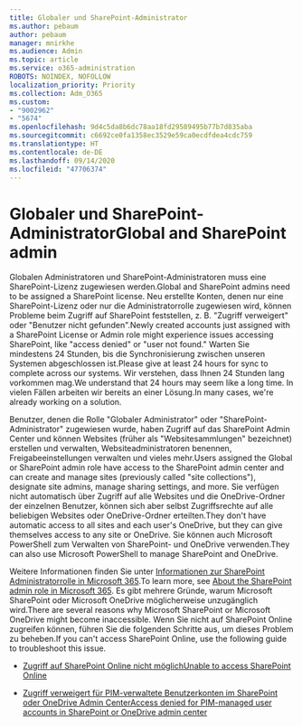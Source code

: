 ```yaml
---
title: Globaler und SharePoint-Administrator
ms.author: pebaum
author: pebaum
manager: mnirkhe
ms.audience: Admin
ms.topic: article
ms.service: o365-administration
ROBOTS: NOINDEX, NOFOLLOW
localization_priority: Priority
ms.collection: Adm_O365
ms.custom:
- "9002962"
- "5674"
ms.openlocfilehash: 9d4c5da8b6dc78aa18fd29589495b77b7d835aba
ms.sourcegitcommit: c6692ce0fa1358ec3529e59ca0ecdfdea4cdc759
ms.translationtype: HT
ms.contentlocale: de-DE
ms.lasthandoff: 09/14/2020
ms.locfileid: "47706374"
---
```

# <a name="global-and-sharepoint-admin"></a><span data-ttu-id="1ebc8-102">Globaler und SharePoint-Administrator</span><span class="sxs-lookup"><span data-stu-id="1ebc8-102">Global and SharePoint admin</span></span>

<span data-ttu-id="1ebc8-103">Globalen Administratoren und SharePoint-Administratoren muss eine SharePoint-Lizenz zugewiesen werden.</span><span class="sxs-lookup"><span data-stu-id="1ebc8-103">Global and SharePoint admins need to be assigned a SharePoint license.</span></span> <span data-ttu-id="1ebc8-104">Neu erstellte Konten, denen nur eine SharePoint-Lizenz oder nur die Administratorrolle zugewiesen wird, können Probleme beim Zugriff auf SharePoint feststellen, z. B. "Zugriff verweigert" oder "Benutzer nicht gefunden".</span><span class="sxs-lookup"><span data-stu-id="1ebc8-104">Newly created accounts just assigned with a SharePoint License or Admin role might experience issues accessing SharePoint, like "access denied" or "user not found."</span></span> <span data-ttu-id="1ebc8-105">Warten Sie mindestens 24 Stunden, bis die Synchronisierung zwischen unseren Systemen abgeschlossen ist.</span><span class="sxs-lookup"><span data-stu-id="1ebc8-105">Please give at least 24 hours for sync to complete across our systems.</span></span> <span data-ttu-id="1ebc8-106">Wir verstehen, dass Ihnen 24 Stunden lang vorkommen mag.</span><span class="sxs-lookup"><span data-stu-id="1ebc8-106">We understand that 24 hours may seem like a long time.</span></span> <span data-ttu-id="1ebc8-107">In vielen Fällen arbeiten wir bereits an einer Lösung.</span><span class="sxs-lookup"><span data-stu-id="1ebc8-107">In many cases, we're already working on a solution.</span></span>

<span data-ttu-id="1ebc8-108">Benutzer, denen die Rolle "Globaler Administrator" oder "SharePoint-Administrator" zugewiesen wurde, haben Zugriff auf das SharePoint Admin Center und können Websites (früher als "Websitesammlungen" bezeichnet) erstellen und verwalten, Websiteadministratoren benennen, Freigabeeinstellungen verwalten und vieles mehr.</span><span class="sxs-lookup"><span data-stu-id="1ebc8-108">Users assigned the Global or SharePoint admin role have access to the SharePoint admin center and can create and manage sites (previously called "site collections"), designate site admins, manage sharing settings, and more.</span></span> <span data-ttu-id="1ebc8-109">Sie verfügen nicht automatisch über Zugriff auf alle Websites und die OneDrive-Ordner der einzelnen Benutzer, können sich aber selbst Zugriffsrechte auf alle beliebigen Websites oder OneDrive-Ordner erteilten.</span><span class="sxs-lookup"><span data-stu-id="1ebc8-109">They don't have automatic access to all sites and each user's OneDrive, but they can give themselves access to any site or OneDrive.</span></span> <span data-ttu-id="1ebc8-110">Sie können auch Microsoft PowerShell zum Verwalten von SharePoint- und OneDrive verwenden.</span><span class="sxs-lookup"><span data-stu-id="1ebc8-110">They can also use Microsoft PowerShell to manage SharePoint and OneDrive.</span></span>

<span data-ttu-id="1ebc8-111">Weitere Informationen finden Sie unter [Informationen zur SharePoint Administratorrolle in Microsoft 365](https://docs.microsoft.com/sharepoint/sharepoint-admin-role).</span><span class="sxs-lookup"><span data-stu-id="1ebc8-111">To learn more, see [About the SharePoint admin role in Microsoft 365](https://docs.microsoft.com/sharepoint/sharepoint-admin-role).</span></span>
<span data-ttu-id="1ebc8-112">Es gibt mehrere Gründe, warum Microsoft SharePoint oder Microsoft OneDrive möglicherweise unzugänglich wird.</span><span class="sxs-lookup"><span data-stu-id="1ebc8-112">There are several reasons why Microsoft SharePoint or Microsoft OneDrive might become inaccessible.</span></span> <span data-ttu-id="1ebc8-113">Wenn Sie nicht auf SharePoint Online zugreifen können, führen Sie die folgenden Schritte aus, um dieses Problem zu beheben.</span><span class="sxs-lookup"><span data-stu-id="1ebc8-113">If you can't access SharePoint Online, use the following guide to troubleshoot this issue.</span></span>

- [<span data-ttu-id="1ebc8-114">Zugriff auf SharePoint Online nicht möglich</span><span class="sxs-lookup"><span data-stu-id="1ebc8-114">Unable to access SharePoint Online</span></span>](https://docs.microsoft.com/sharepoint/troubleshoot/sharing-and-permissions/sharepoint-online-inaccessible)

- [<span data-ttu-id="1ebc8-115">Zugriff verweigert für PIM-verwaltete Benutzerkonten im SharePoint oder OneDrive Admin Center</span><span class="sxs-lookup"><span data-stu-id="1ebc8-115">Access denied for PIM-managed user accounts in SharePoint or OneDrive admin center</span></span>](https://docs.microsoft.com/sharepoint/troubleshoot/administration/access-denied-to-pim-user-accounts)